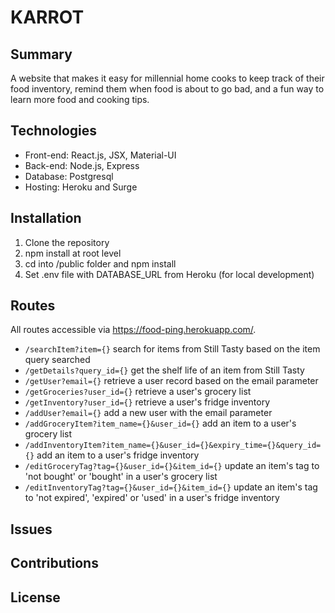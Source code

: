 # KARROT

## Summary

A website that makes it easy for millennial home cooks to keep track of their food inventory, remind them when food is about to go bad, and a fun way to learn more food and cooking tips.

## Technologies
- Front-end: React.js, JSX, Material-UI
- Back-end: Node.js, Express
- Database: Postgresql
- Hosting: Heroku and Surge

## Installation
1. Clone the repository
2. npm install at root level
3. cd into /public folder and npm install
4. Set .env file with DATABASE_URL from Heroku (for local development)

## Routes
All routes accessible via https://food-ping.herokuapp.com/.
- ```/searchItem?item={}``` search for items from Still Tasty based on the item query searched
- ```/getDetails?query_id={}``` get the shelf life of an item from Still Tasty
- ```/getUser?email={}``` retrieve a user record based on the email parameter
- ```/getGroceries?user_id={}``` retrieve a user's grocery list
- ```/getInventory?user_id={}``` retrieve a user's fridge inventory
- ```/addUser?email={}``` add a new user with the email parameter
- ```/addGroceryItem?item_name={}&user_id={}``` add an item to a user's grocery list
- ```/addInventoryItem?item_name={}&user_id={}&expiry_time={}&query_id={}``` add an item to a user's fridge inventory
- ```/editGroceryTag?tag={}&user_id={}&item_id={}``` update an item's tag to 'not bought' or 'bought' in a user's grocery list
- ```/editInventoryTag?tag={}&user_id={}&item_id={}``` update an item's tag to 'not expired', 'expired' or 'used' in a user's fridge inventory

## Issues

## Contributions

## License
